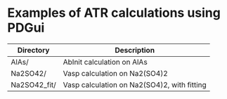 # Examples of ATR calculations using PDGui

 | **Directory**   | **Description**                                    |
 | ----------------| -------------------------------------------------- |
 | AlAs/           | AbInit calculation on AlAs                         |
 | Na2SO42/        | Vasp calculation on Na2(SO4)2                      |
 | Na2SO42_fit/    | Vasp calculation on Na2(SO4)2, with fitting        |
